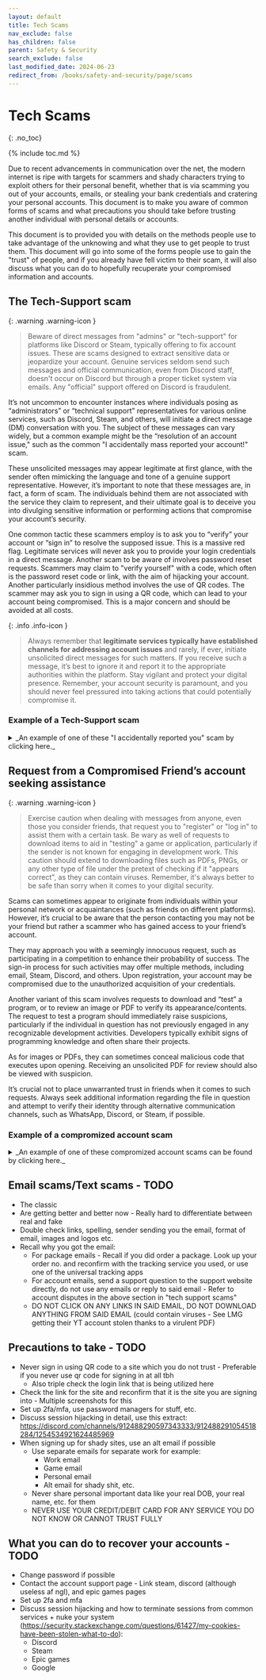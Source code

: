 ```yaml
---
layout: default
title: Tech Scams
nav_exclude: false
has_children: false
parent: Safety & Security
search_exclude: false
last_modified_date: 2024-06-23
redirect_from: /books/safety-and-security/page/scams
---
```

# Tech Scams
{: .no_toc}

{% include toc.md %}

Due to recent advancements in communication over the net, the modern internet is ripe with targets for scammers and shady characters trying to exploit others for their personal benefit, whether that is via scamming you out of your accounts, emails, or stealing your bank credentials and cratering your personal accounts. This document is to make you aware of common forms of scams and what precautions you should take before trusting another individual with personal details or accounts.

This document is to provided you with details on the methods people use to take advantage of the unknowing and what they use to get people to trust them. This document will go into some of the forms people use to gain the "trust" of people, and if you already have fell victim to their scam, it will also discuss what you can do to hopefully recuperate your compromised information and accounts.

## The Tech-Support scam

{: .warning .warning-icon }
> Beware of direct messages from "admins" or "tech-support" for platforms like Discord or Steam, typically offering to fix account issues. These are scams designed to extract sensitive data or jeopardize your account. Genuine services seldom send such messages and official communication, even from Discord staff, doesn't occur on Discord but through a proper ticket system via emails. Any "official" support offered on Discord is fraudulent.

It’s not uncommon to encounter instances where individuals posing as “administrators” or “technical support” representatives for various online services, such as Discord, Steam, and others, will initiate a direct message (DM) conversation with you. The subject of these messages can vary widely, but a common example might be the “resolution of an account issue," such as the common "I accidentally mass reported your account!" scam.

These unsolicited messages may appear legitimate at first glance, with the sender often mimicking the language and tone of a genuine support representative. However, it’s important to note that these messages are, in fact, a form of scam. The individuals behind them are not associated with the service they claim to represent, and their ultimate goal is to deceive you into divulging sensitive information or performing actions that compromise your account’s security.

One common tactic these scammers employ is to ask you to “verify” your account or “sign in” to resolve the supposed issue. This is a massive red flag. Legitimate services will never ask you to provide your login credentials in a direct message. Another scam to be aware of involves password reset requests. Scammers may claim to "verify yourself" with a code, which often is the password reset code or link, with the aim of hijacking your account. Another particularly insidious method involves the use of QR codes. The scammer may ask you to sign in using a QR code, which can lead to your account being compromised. This is a major concern and should be avoided at all costs.

{: .info .info-icon }
> Always remember that **legitimate services typically have established channels for addressing account issues** and rarely, if ever, initiate unsolicited direct messages for such matters. If you receive such a message, it’s best to ignore it and report it to the appropriate authorities within the platform. Stay vigilant and protect your digital presence. Remember, your account security is paramount, and you should never feel pressured into taking actions that could potentially compromise it.

### Example of a Tech-Support scam

<details markdown="1">
<summary markdown=span>
    _An example of one of these "I accidentally reported you" scam by clicking here._
</summary>

The scammer approaches a user claiming they "accidentally" reported them because they themselves were "scammed" by a scammer who "claimed" to be you. This garners sympathy from the potential victim, lowering their guard. Often to further sell the scam, they will show "proof" of reporting "your account" by making a fake account to your likeness:

![Reported_account_scam_01.JPG](/assets/tech-scams/Reported_account_scam_01.JPG)

They then lead you to their "tech support" agent that they were working with to help "resolve" the situation:

![Reported_account_scam_02.JPG](/assets/tech-scams/Reported_account_scam_02.JPG)

The "support" agent may look legitimate, but remember that no official support agent for a service will be utilizing discord to resolve issues, even official discord staff.

![Reported_account_scam_03.JPG](/assets/tech-scams/Reported_account_scam_03.JPG)
</details>

## Request from a Compromised Friend’s account seeking assistance

{: .warning .warning-icon }
> Exercise caution when dealing with messages from anyone, even those you consider friends, that request you to "register" or "log in" to assist them with a certain task. Be wary as well of requests to download items to aid in "testing" a game or application, particularly if the sender is not known for engaging in development work. This caution should extend to downloading files such as PDFs, PNGs, or any other type of file under the pretext of checking if it "appears correct", as they can contain viruses. Remember, it's always better to be safe than sorry when it comes to your digital security.

Scams can sometimes appear to originate from individuals within your personal network or acquaintances (such as friends on different platforms). However, it’s crucial to be aware that the person contacting you may not be your friend but rather a scammer who has gained access to your friend’s account. 

They may approach you with a seemingly innocuous request, such as participating in a competition to enhance their probability of success. The sign-in process for such activities may offer multiple methods, including email, Steam, Discord, and others. Upon registration, your account may be compromised due to the unauthorized acquisition of your credentials.

Another variant of this scam involves requests to download and “test” a program, or to review an image or PDF to verify its appearance/contents. The request to test a program should immediately raise suspicions, particularly if the individual in question has not previously engaged in any recognizable development activities. Developers typically exhibit signs of programming knowledge and often share their projects.

As for images or PDFs, they can sometimes conceal malicious code that executes upon opening. Receiving an unsolicited PDF for review should also be viewed with suspicion.

It’s crucial not to place unwarranted trust in friends when it comes to such requests. Always seek additional information regarding the file in question and attempt to verify their identity through alternative communication channels, such as WhatsApp, Discord, or Steam, if possible.

### Example of a compromized account scam
<details markdown="1">
<summary markdown=span>
    _An example of one of these compromized account scams can be found by clicking here._
</summary>

Regrettably, I fell victim to such a scam, in which this particular example will detail.

Amidst a gaming session, I received a personal message on Steam from a friend. They requested my assistance in boosting their team’s standing in a competition by signing in with my Steam account. Distracted by the game, I didn’t scrutinize the chat or probe further. Unwittingly, I signed in using the QR code sign in method Steam offers, overlooking the fact that it originated from a location outside my usual area of residence.

The following day, while I was occupied at work, the scammer gained access to my Steam account. Without my knowledge, they began sending messages to my friends, encouraging them to participate in their “competition” to aid my alleged “team’s victory”.

The following screenshots detail one such interaction of the scammers with one of my friends.

![comp_friend_steam_01.JPG](/assets/tech-scams/comp_friend_steam_01.JPG)

![comp_friend_steam_02.JPG](/assets/tech-scams/comp_friend_steam_02.JPG)

Unaware of the unfolding situation, I continued with my professional responsibilities at my job. Miraculously, another friend from Steam reached out to me on Discord, a platform I predominantly use for communication, as I rarely resorted to Steam chats. They initiated a casual conversation, oblivious to the fact that I was engaged at work. The subsequent screenshot captures our interaction and my abrupt realization that my Steam account had been compromised.

![comp_friend_steam_discord.JPG](/assets/tech-scams/comp_friend_discord.JPG)

Upon this revelation, I promptly reviewed all my friends’ chats, alerting them about the breach in my account’s security. I cautioned them against clicking any links and advised those who had already done so to immediately change their passwords to prevent their accounts from being compromised

![comp_friend_steam_03.JPG](/assets/tech-scams/comp_friend_steam_03.JPG)

Ultimately, I was able to regain control of my accounts, terminate all other Steam sessions, and prevent the scammer from further accessing my friends list, out of sheer luck. However, it’s important to acknowledge that this incident was the result of several oversights on my part. Specifically, I failed to:
- Recognize the site I was directed to and the counterfeit Steam login page on the website.
- Heed the sign-in warning indicating that I was logging in from a device located outside my usual area of residence.
- Request a follow-up or pay closer attention to the messages I sent or logins from other devices.

{: .info .info-icon }
> It’s also noteworthy that the friend whom the scammer attempted to defraud is widely knowledgeable about cybersecurity and familiar with scams of this nature. Yet, they unsuspectingly accepted the scammer’s claims because they came from a trusted friend (i.e., me). This serves as a reminder that even professionals can fall prey to such scams, underscoring the need for heightened vigilance.

</details>

## Email scams/Text scams - TODO
- The classic
- Are getting better and better now - Really hard to differentiate between real and fake
- Double check links, spelling, sender sending you the email, format of email, images and logos etc.
- Recall why you got the email:
    - For package emails - Recall if you did order a package. Look up your order no. and reconfirm with the tracking service you used, or use one of the universal tracking apps
    - For account emails, send a support question to the support website directly, do not use any emails or reply to said email - Refer to account disputes in the above section in "tech support scams"
    - DO NOT CLICK ON ANY LINKS IN SAID EMAIL, DO NOT DOWNLOAD ANYTHING FROM SAID EMAIL (could contain viruses - See LMG getting their YT account stolen thanks to a virulent PDF)

## Precautions to take - TODO
- Never sign in using QR code to a site which you do not trust - Preferable if you never use qr code for signing in at all tbh
    - Also triple check the login link that is being utilized here
- Check the link for the site and reconfirm that it is the site you are signing into - Multiple screenshots for this
- Set up 2fa/mfa, use password managers for stuff, etc.
- Discuss session hijacking in detail, use this extract: https://discord.com/channels/912488290597343333/912488291054518284/1254534921624485969
- When signing up for shady sites, use an alt email if possible
    - Use separate emails for separate work for example:
        - Work email
        - Game email
        - Personal email
        - Alt email for shady shit, etc.
    - Never share personal important data like your real DOB, your real name, etc. for them
    - NEVER USE YOUR CREDIT/DEBIT CARD FOR ANY SERVICE YOU DO NOT KNOW OR CANNOT TRUST FULLY

## What you can do to recover your accounts - TODO
- Change password if possible
- Contact the account support page - Link steam, discord (although useless af ngl), and epic games pages
- Set up 2fa and mfa
- Discuss session hijacking and how to terminate sessions from common services + nuke your system (https://security.stackexchange.com/questions/61427/my-cookies-have-been-stolen-what-to-do):
    - Discord
    - Steam
    - Epic games
    - Google